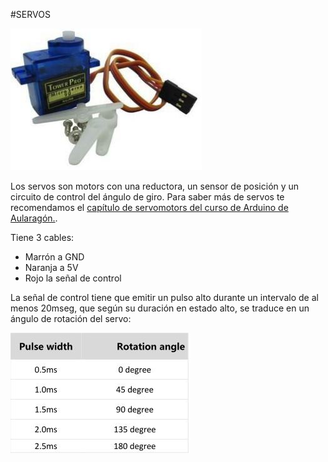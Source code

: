 #SERVOS

![](/assets/servo.jpg)

Los servos son motors con una reductora, un sensor de posición y un circuito de control del ángulo de giro. Para saber más de servos te recomendamos el [capítulo de servomotors del curso de Arduino de Aularagón.](https://catedu.gitbooks.io/programa-arduino-mediante-codigo/content/control_de_servomotores.html).

Tiene 3 cables:
* Marrón a GND
* Naranja a 5V
* Rojo la señal de control

La señal de control tiene que emitir un pulso alto durante un intervalo de al menos 20mseg, que según su duración en estado alto, se traduce en un ángulo de rotación del servo:

![](/assets/servo2.jpg)

